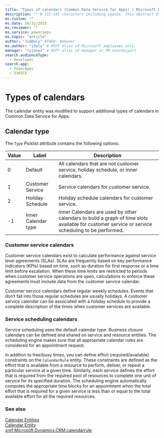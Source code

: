 ```yaml
---
title: "Types of calendars (Common Data Service for Apps) | Microsoft Docs" # Intent and product brand in a unique string of 43-59 chars including spaces
description: "" # 115-145 characters including spaces. This abstract displays in the search result.
ms.custom: ""
ms.date: 10/31/2018
ms.reviewer: ""
ms.service: powerapps
ms.topic: "article"
author: "JimDaly" #TODO: NoOwner
ms.author: "jdaly" # MSFT alias of Microsoft employees only
manager: "ryjones" # MSFT alias of manager or PM counterpart
search.audienceType: 
  - developer
search.app: 
  - PowerApps
  - D365CE
---
```

# Types of calendars

The calendar entity was modified to support additional types of calendars in Common Data Service for Apps.  
  
## Calendar type  
 The `Type` Picklist attribute contains the following options:  
  
|Value|Label|Description|  
|-----------|-----------|-----------------|  
|0|Default|All calendars that are not customer service, holiday schedule, or inner calendars.|  
|1|Customer Service|Service calendars for customer service.|  
|2|Holiday Schedule|Holiday schedule calendars for customer service.|  
|-1|Inner Calendar type|Inner Calendars are used by other calendars to build a graph of time slots available for customer service or service scheduling to be performed.|  
  
### Customer service calendars  
 Customer service calendars exist to calculate performance against service level agreements (SLAs). SLAs are frequently based on key performance indicators (KPIs) based on time, such as duration for first response or a time limit before escalation. When these time limits are restricted to periods when customer service operations are open, calculations to enforce these agreements must include data from the customer service calendar.  
  
 Customer service calendars define regular weekly schedules. Events that don’t fall into those regular schedules are usually holidays. A customer service calendar can be associated with a holiday schedule to provide a complete description of the times when customer services are available.  
  
### Service scheduling calendars  
 Service scheduling uses the default calendar type. Business closure calendars can be defined and shared on service and resource entities. The scheduling engine makes sure that all appropriate calendar rules are considered for an appointment request.  
  
 In addition to free/busy times, you can define effort (required/available) constraints on the `CalendarRule` entity. These constraints are defined as the effort that is available from a resource to perform, deliver, or repeat a particular service at a given time. Similarly, each service defines the effort that is required from the required pool of resources to complete one unit of service for its specified duration. The scheduling engine automatically computes the appropriate time blocks for an appointment when the total effort that is required for a given service is less than or equal to the total available effort for all the required resources.  
  
### See also  
 [Calendar Entities](calendar-entities.md)   
 [Calendar Entity](reference/entities/calendar.md)   
 <xref:Microsoft.Dynamics.CRM.calendarrule>